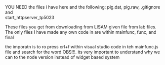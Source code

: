YOU NEED the files i have here and the following:
pig.dat,
pig.raw,
.gitignore and  
start_httpserver_tp5023

These files you get from downloading from LISAM given file from lab files.
The only files I have made any own code in are within mainfunc, func, and final

the imporatn is to ro press crl+f within visual studio code in teh mainfunc.js file and search for the word OBS!!!. its very important to understand why we can to the node version instead of widget based system
